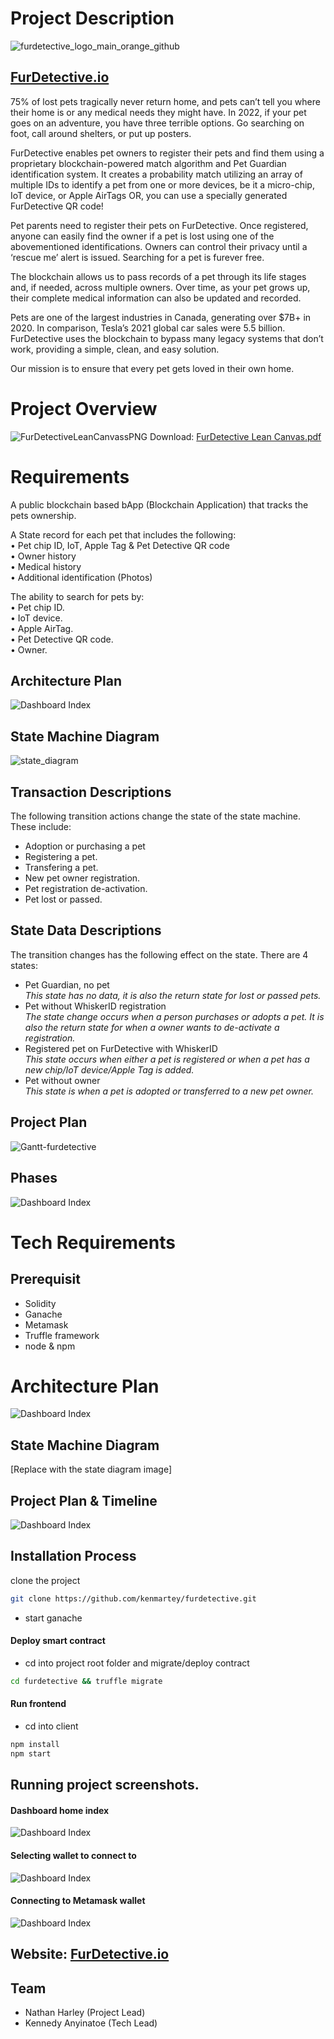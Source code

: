 # Project Description

![furdetective_logo_main_orange_github](https://user-images.githubusercontent.com/99918492/185279612-3eb568ea-a351-4f35-8ace-d6db3cc9856f.jpg)

## [FurDetective.io](https://furdetective.io)

75% of lost pets tragically never return home, and pets can’t tell you where their home is or any medical needs they might have. In 2022, if your pet goes on an adventure, you have three terrible options. Go searching on foot, call around shelters, or put up posters.

FurDetective enables pet owners to register their pets and find them using a proprietary blockchain-powered match algorithm and Pet Guardian identification system. It creates a probability match utilizing an array of multiple IDs to identify a pet from one or more devices, be it a micro-chip, IoT device, or Apple AirTags OR, you can use a specially generated FurDetective QR code!

Pet parents need to register their pets on FurDetective. Once registered, anyone can easily find the owner if a pet is lost using one of the abovementioned identifications. Owners can control their privacy until a ‘rescue me’ alert is issued. Searching for a pet is furever free.

The blockchain allows us to pass records of a pet through its life stages and, if needed, across multiple owners. Over time, as your pet grows up, their complete medical information can also be updated and recorded.

Pets are one of the largest industries in Canada, generating over $7B+ in 2020. In comparison, Tesla’s 2021 global car sales were 5.5 billion. FurDetective uses the blockchain to bypass many legacy systems that don’t work, providing a simple, clean, and easy solution.

Our mission is to ensure that every pet gets loved in their own home.

# Project Overview

![FurDetectiveLeanCanvassPNG](https://user-images.githubusercontent.com/99918492/185234704-d12fdaf5-20e3-42ed-9ff3-4425f7651710.png)
Download: [FurDetective Lean Canvas.pdf](https://github.com/kenmartey/furdetective/files/9365804/FurDetective.Lean.Canvas.pdf)

# Requirements

A public blockchain based bApp (Blockchain Application) that tracks the pets ownership.

A State record for each pet that includes the following:  
• Pet chip ID, IoT, Apple Tag & Pet Detective QR code  
• Owner history  
• Medical history  
• Additional identification (Photos)

The ability to search for pets by:  
• Pet chip ID.  
• IoT device.  
• Apple AirTag.  
• Pet Detective QR code.  
• Owner.

## Architecture Plan

![Dashboard Index](./client/src/styles/dasboard/assets/img/architecture_plan.jpg)

## State Machine Diagram

![state_diagram](https://user-images.githubusercontent.com/99918492/185465223-6c709a88-c788-4705-8e10-af1858e6164c.png)

## Transaction Descriptions

The following transition actions change the state of the state machine. These include:

- Adoption or purchasing a pet
- Registering a pet.
- Transfering a pet.
- New pet owner registration.
- Pet registration de-activation.
- Pet lost or passed.

## State Data Descriptions

The transition changes has the following effect on the state. There are 4 states:

- Pet Guardian, no pet  
  _This state has no data, it is also the return state for lost or passed pets._
- Pet without WhiskerID registration  
  _The state change occurs when a person purchases or adopts a pet. It is also the return state for when a owner wants to de-activate a registration._
- Registered pet on FurDetective with WhiskerID  
  _This state occurs when either a pet is registered or when a pet has a new chip/IoT device/Apple Tag is added._
- Pet without owner  
  _This state is when a pet is adopted or transferred to a new pet owner._

## Project Plan

![Gantt-furdetective](https://user-images.githubusercontent.com/99918492/185484725-7847cdd3-4eb5-4106-83c4-9a58c37b810b.jpg)

## Phases

![Dashboard Index](./client/src/styles/dasboard/assets/img/project_timeline.png)

# Tech Requirements

## Prerequisit

- Solidity
- Ganache
- Metamask
- Truffle framework
- node & npm

# Architecture Plan

![Dashboard Index](./client/src/styles/dasboard/assets/img/architecture_plan.jpg)

## State Machine Diagram

[Replace with the state diagram image]

## Project Plan & Timeline

![Dashboard Index](./client/src/styles/dasboard/assets/img/project_timeline.png)

## Installation Process

clone the project

```sh
git clone https://github.com/kenmartey/furdetective.git
```

- start ganache

#### Deploy smart contract

- cd into project root folder and migrate/deploy contract

```sh
cd furdetective && truffle migrate
```

#### Run frontend

- cd into client

```sh
npm install
npm start
```

## Running project screenshots.

#### Dashboard home index

![Dashboard Index](./client/src/styles/dasboard/assets/img/dashboard_index.png)

#### Selecting wallet to connect to

![Dashboard Index](./client/src/styles/dasboard/assets/img/wallet_selection.png)

#### Connecting to Metamask wallet

![Dashboard Index](./client/src/styles/dasboard/assets/img/metamask_wallet.png)

## Website: [FurDetective.io](https://furdetective.io)

## Team

- Nathan Harley (Project Lead)
- Kennedy Anyinatoe (Tech Lead)
